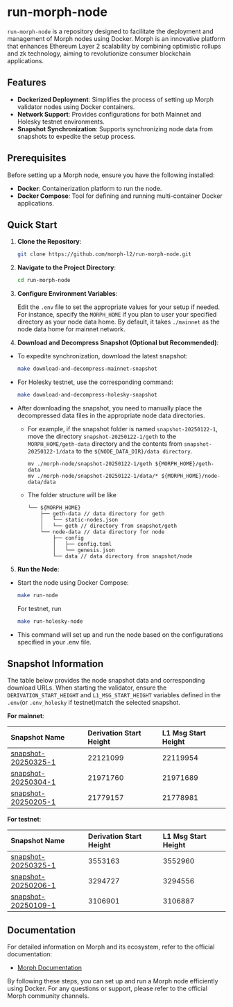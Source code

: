# run-morph-node

`run-morph-node` is a repository designed to facilitate the deployment and management of Morph nodes using Docker. Morph is an innovative platform that enhances Ethereum Layer 2 scalability by combining optimistic rollups and zk technology, aiming to revolutionize consumer blockchain applications.

## Features

- **Dockerized Deployment**: Simplifies the process of setting up Morph validator nodes using Docker containers.
- **Network Support**: Provides configurations for both Mainnet and Holesky testnet environments.
- **Snapshot Synchronization**: Supports synchronizing node data from snapshots to expedite the setup process.

## Prerequisites

Before setting up a Morph node, ensure you have the following installed:

- **Docker**: Containerization platform to run the node.
- **Docker Compose**: Tool for defining and running multi-container Docker applications.

## Quick Start

1. **Clone the Repository**:

   ```bash
   git clone https://github.com/morph-l2/run-morph-node.git
   ```

2. **Navigate to the Project Directory**:

   ```bash
   cd run-morph-node
   ```

3. **Configure Environment Variables**:
    
    Edit the `.env` file to set the appropriate values for your setup if needed. For instance, specify the `MORPH_HOME` if you plan to user your specified directory as your node data home. By default, it takes  `./mainnet` as the node data home for mainnet network. 

4. **Download and Decompress Snapshot (Optional but Recommended)**:

- To expedite synchronization, download the latest snapshot:

    ```bash
    make download-and-decompress-mainnet-snapshot
    ```

- For Holesky testnet, use the corresponding command:

    ```bash
    make download-and-decompress-holesky-snapshot
    ```

- After downloading the snapshot, you need to manually place the decompressed data files in the appropriate node data directories. 
    - For example, if the snapshot folder is named `snapshot-20250122-1`, move the directory `snapshot-20250122-1/geth` to the `MORPH_HOME/geth-data` directory and the contents from `snapshot-20250122-1/data` to the `${NODE_DATA_DIR}/data directory`.
        ```
        mv ./morph-node/snapshot-20250122-1/geth ${MORPH_HOME}/geth-data
        mv ./morph-node/snapshot-20250122-1/data/* ${MORPH_HOME}/node-data/data
        ```

    - The folder structure will be like
        ```
        └── ${MORPH_HOME}
            ├── geth-data // data directory for geth
            │   └── static-nodes.json
            │   └── geth // directory from snapshot/geth   
            └── node-data // data directory for node
                ├── config
                │   ├── config.toml
                │   └── genesis.json
                └── data // data directory from snapshot/node
        ```


5. **Run the Node**:

- Start the node using Docker Compose:

    ```bash
    make run-node
    ```

    For testnet, run
        
    ```bash
    make run-holesky-node
    ```   

- This command will set up and run the node based on the configurations specified in your .env file.

## Snapshot Information

The table below provides the node snapshot data and corresponding download URLs. When starting the validator, ensure the `DERIVATION_START_HEIGHT` and `L1_MSG_START_HEIGHT` variables defined in the `.env`(or `.env_holesky` if testnet)match the selected snapshot.

**For mainnet**:

|    Snapshot Name    |Derivation Start Height | L1 Msg Start Height |
|:--------------------|:-----------------------|:--------------------|
|[snapshot-20250325-1](https://snapshot.morphl2.io/mainnet/snapshot-20250325-1.tar.gz)|22121099|22119954|
|[snapshot-20250304-1](https://snapshot.morphl2.io/mainnet/snapshot-20250304-1.tar.gz)|21971760|21971689|
|[snapshot-20250205-1](https://snapshot.morphl2.io/mainnet/snapshot-20250205-1.tar.gz)|21779157|21778981|


**For testnet**:

|    Snapshot Name    |Derivation Start Height | L1 Msg Start Height |
|:--------------------|:------------------------|:--------------------|
|[snapshot-20250325-1](https://snapshot.morphl2.io/holesky/snapshot-20250325-1.tar.gz)|3553163|3552960|
|[snapshot-20250206-1](https://snapshot.morphl2.io/holesky/snapshot-20250206-1.tar.gz)|3294727|3294556|
|[snapshot-20250109-1](https://snapshot.morphl2.io/holesky/snapshot-20250109-1.tar.gz)|3106901|3106887|

## Documentation
For detailed information on Morph and its ecosystem, refer to the official documentation:

- [Morph Documentation](https://morphl2.io)

By following these steps, you can set up and run a Morph node efficiently using Docker. For any questions or support, please refer to the official Morph community channels.








